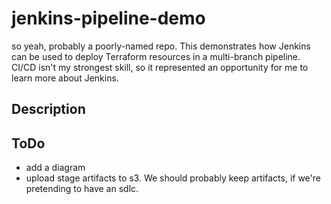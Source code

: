 # jenkins-pipeline-demo

so yeah, probably a poorly-named repo. This demonstrates how Jenkins can be used to deploy Terraform resources in a multi-branch pipeline. CI/CD isn't my strongest skill, so it represented an opportunity for me to learn more about Jenkins.

## Description



## ToDo

* add a diagram
* upload stage artifacts to s3. We should probably keep artifacts, if we're pretending to have an sdlc.
